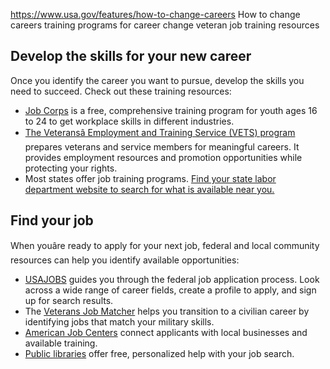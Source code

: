 

https://www.usa.gov/features/how-to-change-careers
How to change careers
training programs for career change
veteran job training resources

Develop the skills for your new career
--------------------------------------

Once you identify the career you want to pursue, develop the skills you need to succeed. Check out these training resources:

* [Job Corps](https://www.jobcorps.gov/)
  is a free, comprehensive training program for youth ages 16 to 24 to get workplace skills in different industries.
* [The Veteransâ Employment and Training Service (VETS) program](https://www.dol.gov/agencies/vets)
  prepares veterans and service members for meaningful careers. It provides employment resources and promotion opportunities while protecting your rights.
* Most states offer job training programs.
  [Find your state labor department website to search for what is available near you.](https://www.dol.gov/agencies/whd/state/contacts)

Find your job
-------------

When youâre ready to apply for your next job, federal and local community resources can help you identify available opportunities:

* [USAJOBS](https://www.usajobs.gov/)
  guides you through the federal job application process. Look across a wide range of career fields, create a profile to apply, and sign up for search results.
* The
  [Veterans Job Matcher](https://www.careeronestop.org/Veterans/Toolkit/match-veteran-jobs.aspx)
  helps you transition to a civilian career by identifying jobs that match your military skills.
* [American Job Centers](https://www.benefits.gov/benefit/87)
  connect applicants with local businesses and available training.
* [Public libraries](https://www.careeronestop.org/LocalHelp/CommunityServices/find-libraries.aspx)
  offer free, personalized help with your job search.
